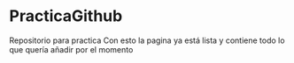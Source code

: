 # PracticaGithub
Repositorio para practica 
Con esto la pagina ya está lista y contiene todo lo que quería añadir por el momento
